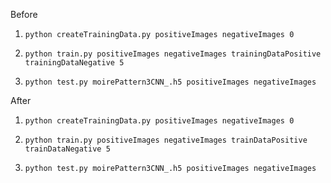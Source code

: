 Before

1. `python createTrainingData.py positiveImages negativeImages 0`

2. `python train.py positiveImages negativeImages trainingDataPositive trainingDataNegative 5`

3. `python test.py moirePattern3CNN_.h5 positiveImages negativeImages`

After

1. `python createTrainingData.py positiveImages negativeImages 0`

2. `python train.py positiveImages negativeImages trainDataPositive trainDataNegative 5`

3. `python test.py moirePattern3CNN_.h5 positiveImages negativeImages`
